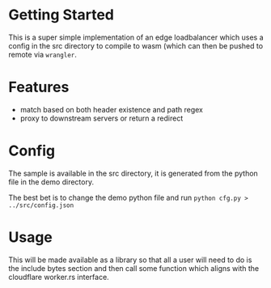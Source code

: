 # Getting Started

This is a super simple implementation of an edge loadbalancer which uses a config in the src directory to compile
to wasm (which can then be pushed to remote via `wrangler`.

# Features
 - match based on both header existence and path regex
 - proxy to downstream servers or return a redirect

# Config

The sample is available in the src directory, it is generated from the python file in the demo directory.

The best bet is to change the demo python file and run `python cfg.py > ../src/config.json`

# Usage

This will be made available as a library so that all a user will need to do is the include bytes section 
and then call some function which aligns with the cloudflare worker.rs interface.
